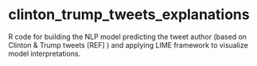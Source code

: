 # clinton_trump_tweets_explanations
R code for building the NLP model predicting the tweet author (based on Clinton &amp; Trump tweets [REF] ) and applying LIME framework to visualize model interpretations.
